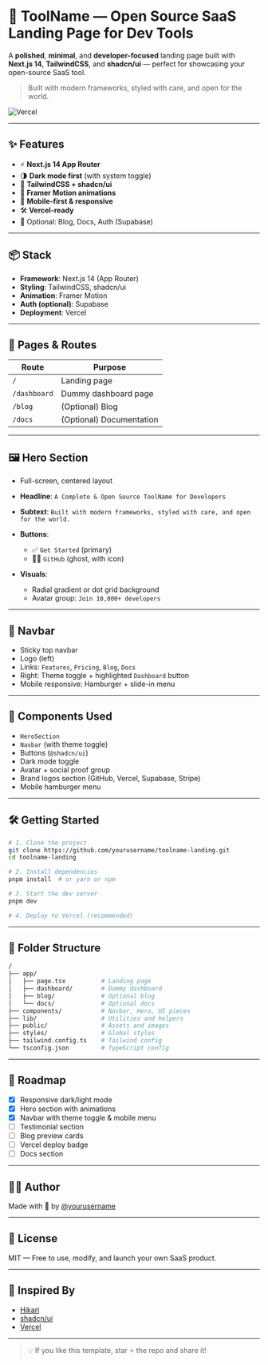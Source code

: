 # 🌌 ToolName — Open Source SaaS Landing Page for Dev Tools

A **polished**, **minimal**, and **developer-focused** landing page built with **Next.js 14**, **TailwindCSS**, and **shadcn/ui** — perfect for showcasing your open-source SaaS tool.

> Built with modern frameworks, styled with care, and open for the world.

![Vercel](https://vercel.com/button)

---

## ✨ Features

* ⚡ **Next.js 14 App Router**
* 🌗 **Dark mode first** (with system toggle)
* 💅 **TailwindCSS + shadcn/ui**
* 🎥 **Framer Motion animations**
* 📱 **Mobile-first & responsive**
* 🛠️ **Vercel-ready**
* 🔐 Optional: Blog, Docs, Auth (Supabase)

---

## 📦 Stack

* **Framework**: Next.js 14 (App Router)
* **Styling**: TailwindCSS, shadcn/ui
* **Animation**: Framer Motion
* **Auth (optional)**: Supabase
* **Deployment**: Vercel

---

## 🧱 Pages & Routes

| Route        | Purpose                  |
| ------------ | ------------------------ |
| `/`          | Landing page             |
| `/dashboard` | Dummy dashboard page     |
| `/blog`      | (Optional) Blog          |
| `/docs`      | (Optional) Documentation |

---

## 🖼️ Hero Section

* Full-screen, centered layout
* **Headline**:
  `A Complete & Open Source ToolName for Developers`
* **Subtext**:
  `Built with modern frameworks, styled with care, and open for the world.`
* **Buttons**:

  * ✅ `Get Started` (primary)
  * 👨‍💻 `GitHub` (ghost, with icon)
* **Visuals**:

  * Radial gradient or dot grid background
  * Avatar group: `Join 10,000+ developers`

---

## 🧭 Navbar

* Sticky top navbar
* Logo (left)
* Links: `Features`, `Pricing`, `Blog`, `Docs`
* Right: Theme toggle + highlighted `Dashboard` button
* Mobile responsive: Hamburger + slide-in menu

---

## 🧩 Components Used

* `HeroSection`
* `Navbar` (with theme toggle)
* Buttons (`@shadcn/ui`)
* Dark mode toggle
* Avatar + social proof group
* Brand logos section (GitHub, Vercel, Supabase, Stripe)
* Mobile hamburger menu

---

## 🛠️ Getting Started

```bash
# 1. Clone the project
git clone https://github.com/yourusername/toolname-landing.git
cd toolname-landing

# 2. Install dependencies
pnpm install  # or yarn or npm

# 3. Start the dev server
pnpm dev

# 4. Deploy to Vercel (recommended)
```

---

## 📂 Folder Structure

```bash
/
├── app/
│   ├── page.tsx          # Landing page
│   ├── dashboard/        # Dummy dashboard
│   ├── blog/             # Optional blog
│   └── docs/             # Optional docs
├── components/           # Navbar, Hero, UI pieces
├── lib/                  # Utilities and helpers
├── public/               # Assets and images
├── styles/               # Global styles
├── tailwind.config.ts    # Tailwind config
└── tsconfig.json         # TypeScript config
```

---

## 📌 Roadmap

* [x] Responsive dark/light mode
* [x] Hero section with animations
* [x] Navbar with theme toggle & mobile menu
* [ ] Testimonial section
* [ ] Blog preview cards
* [ ] Vercel deploy badge
* [ ] Docs section

---

## 👨‍💻 Author

Made with 🤍 by [@yourusername](https://github.com/yourusername)

---

## 📝 License

MIT — Free to use, modify, and launch your own SaaS product.

---

## 🌠 Inspired By

* [Hikari](https://hikari.style)
* [shadcn/ui](https://ui.shadcn.dev)
* [Vercel](https://vercel.com)

---

> 💡 If you like this template, star ⭐ the repo and share it!
